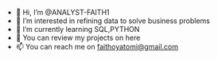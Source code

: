 - 👋 Hi, I’m @ANALYST-FAITH1
- 👀 I’m interested in refining data to solve business problems
- 🌱 I’m currently learning SQL,PYTHON
- 💞️ You can review my projects on here
- 📫 You can reach me on faithoyatomi@gmail.com

<!---
ANALYST-FAITH1/ANALYST-FAITH1 is a ✨ special ✨ repository because its `README.md` (this file) appears on your GitHub profile.
You can click the Preview link to take a look at your changes.
--->

